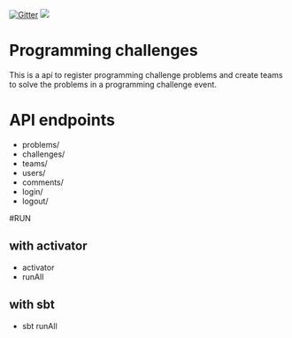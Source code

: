 [![Gitter](https://img.shields.io/gitter/room/gitterHQ/gitter.svg)](https://gitter.im/lagom/lagom?utm_source=badge&utm_medium=badge&utm_campaign=pr-badge&utm_content=badge) [<img src="https://img.shields.io/travis/lagom/activator-lagom-java.svg"/>](https://travis-ci.org/lagom/activator-lagom-java)

# Programming challenges
This is a apí to register programming challenge problems and create teams to solve the problems in a programming challenge event.

# API endpoints
* problems/
* challenges/
* teams/
* users/
* comments/
* login/
* logout/


#RUN
## with activator 
* activator
* runAll

## with sbt
* sbt runAll
